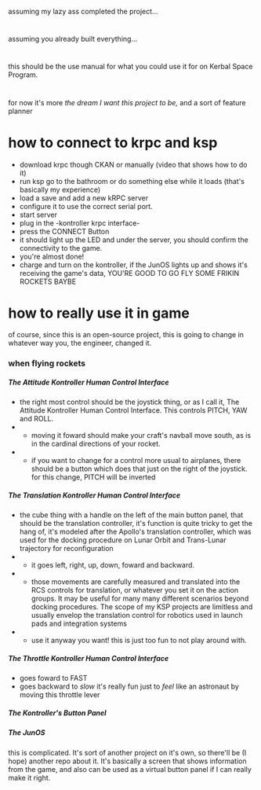 
assuming my lazy ass completed the project...
#
assuming you already built everything...
#
this should be the use manual for what you could use it for on Kerbal Space Program.
#
for now it's more _the dream I want this project to be,_ and a sort of feature planner

# how to connect to krpc and ksp

- download krpc though CKAN or manually
(video that shows how to do it)
- run ksp
go to the bathroom or do something else while it loads (that's basically my experience)
- load a save and add a new kRPC server
- configure it to use the correct serial port.
- start server
- plug in the -kontroller krpc interface-
- press the CONNECT Button
- it should light up the LED and under the server, you should confirm the connectivity to the game.
- you're almost done!
- charge and turn on the kontroller, if the JunOS lights up and shows it's receiving the game's data, YOU'RE GOOD TO GO FLY SOME FRIKIN ROCKETS BAYBE

# how to really use it in game
of course, since this is an open-source project, this is going to change in whatever way you, the engineer, changed it.

### when flying rockets

##### The Attitude Kontroller Human Control Interface
- the right most control should be the joystick thing, or as I call it, The Attitude Kontroller Human Control Interface. This controls PITCH, YAW and ROLL.
- - moving it foward should make your craft's navball move south, as is in the cardinal directions of your rocket.
- - if you want to change for a control more usual to airplanes, there should be a button which does that just on the right of the joystick.
for this change, PITCH will be inverted

##### The Translation Kontroller Human Control Interface
- the cube thing with a handle on the left of the main button panel, that should be the translation controller, it's function is quite tricky to get the hang of, it's modeled after the Apollo's translation controller, which was used for the docking procedure on Lunar Orbit and Trans-Lunar trajectory for reconfiguration
- - it goes left, right, up, down, foward and backward.
- - those movements are carefully measured and translated into the RCS controls for translation, or whatever you set it on the action groups. It may be useful for many many different scenarios beyond docking procedures. The scope of my KSP projects are limitless and usually envelop the translation control for robotics used in launch pads and integration systems
- - use it anyway you want! this is just too fun to not play around with.

##### The Throttle Kontroller Human Control Interface
- goes foward to FAST
- goes backward to _slow_
it's really fun just to _feel_ like an astronaut by moving this throttle lever

##### The Kontroller's Button Panel



##### The JunOS
this is
complicated.
It's sort of another project on it's own, so there'll be (I hope) another repo about it.
It's basically a screen that shows information from the game, and also can be used as a virtual button panel if I can really make it right.
